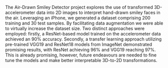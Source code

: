 The Air-Drawn Smiley Detector project explores the use of transformed 3D-accelerometer data into 2D images to interpret hand-drawn smiley faces in the air. Leveraging an iPhone, we generated a dataset comprising 200 training and 30 test samples. By facilitating data augmentation we were able to virtually increase the dataset size. Two distinct approaches were employed: firstly, a ResNet-based model trained on the accelerometer data achieved an  90% accuracy. Secondly, a transfer learning approach utilizing pre-trained VGG19 and ResNet18 models from ImageNet demonstrated promising results, with ResNet achieving 96% and VGG19 reaching 97%. This is already promising, however, future endeavours are needed to fine tune the models and make better interpretable 3D-to-2D transformations.
